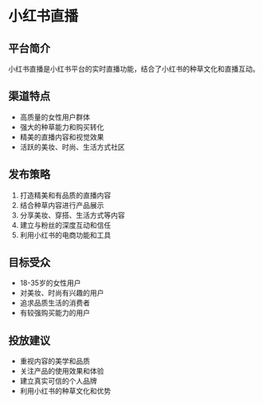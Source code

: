 # 小红书直播

## 平台简介
小红书直播是小红书平台的实时直播功能，结合了小红书的种草文化和直播互动。

## 渠道特点
- 高质量的女性用户群体
- 强大的种草能力和购买转化
- 精美的直播内容和视觉效果
- 活跃的美妆、时尚、生活方式社区

## 发布策略
1. 打造精美和有品质的直播内容
2. 结合种草内容进行产品展示
3. 分享美妆、穿搭、生活方式等内容
4. 建立与粉丝的深度互动和信任
5. 利用小红书的电商功能和工具

## 目标受众
- 18-35岁的女性用户
- 对美妆、时尚有兴趣的用户
- 追求品质生活的消费者
- 有较强购买能力的用户

## 投放建议
- 重视内容的美学和品质
- 关注产品的使用效果和体验
- 建立真实可信的个人品牌
- 利用小红书的种草文化和优势